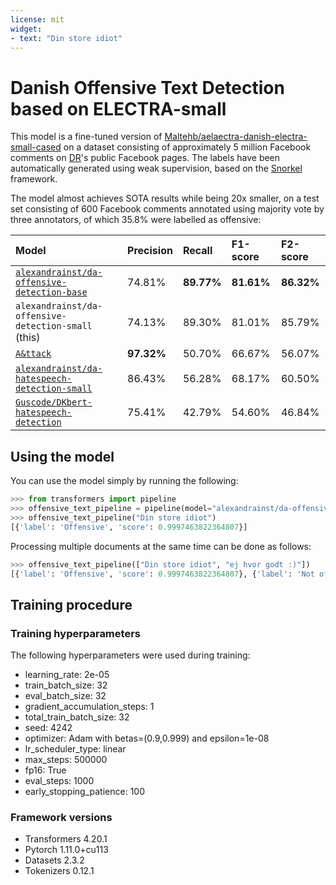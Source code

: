 ```yaml
---
license: mit
widget:
- text: "Din store idiot"
---
```


# Danish Offensive Text Detection based on ELECTRA-small

This model is a fine-tuned version of [Maltehb/aelaectra-danish-electra-small-cased](https://huggingface.co/Maltehb/aelaectra-danish-electra-small-cased) on a dataset consisting of approximately 5 million Facebook comments on [DR](https://dr.dk/)'s public Facebook pages. The labels have been automatically generated using weak supervision, based on the [Snorkel](https://www.snorkel.org/) framework.

The model almost achieves SOTA results while being 20x smaller, on a test set consisting of 600 Facebook comments annotated using majority vote by three annotators, of which 35.8% were labelled as offensive:

| **Model** | **Precision** | **Recall** | **F1-score** | **F2-score** |
| :-------- | :------------ | :--------- | :----------- | :----------- |
| [`alexandrainst/da-offensive-detection-base`](https://huggingface.co/alexandrainst/danoff-base) | 74.81% | **89.77%** | **81.61%** | **86.32%** |
| `alexandrainst/da-offensive-detection-small` (this) | 74.13% | 89.30% | 81.01% | 85.79% |
| [`A&ttack`](https://github.com/ogtal/A-ttack) | **97.32%** | 50.70% | 66.67% | 56.07% |
| [`alexandrainst/da-hatespeech-detection-small`](https://huggingface.co/alexandrainst/da-hatespeech-detection-small) | 86.43% | 56.28% | 68.17% | 60.50% |
| [`Guscode/DKbert-hatespeech-detection`](https://huggingface.co/Guscode/DKbert-hatespeech-detection) | 75.41% | 42.79% | 54.60% | 46.84% |


## Using the model

You can use the model simply by running the following:

```python
>>> from transformers import pipeline
>>> offensive_text_pipeline = pipeline(model="alexandrainst/da-offensive-detection-small")
>>> offensive_text_pipeline("Din store idiot")
[{'label': 'Offensive', 'score': 0.9997463822364807}]
```

Processing multiple documents at the same time can be done as follows:

```python
>>> offensive_text_pipeline(["Din store idiot", "ej hvor godt :)"])
[{'label': 'Offensive', 'score': 0.9997463822364807}, {'label': 'Not offensive', 'score': 0.9996451139450073}]
```

## Training procedure

### Training hyperparameters

The following hyperparameters were used during training:
- learning_rate: 2e-05
- train_batch_size: 32
- eval_batch_size: 32
- gradient_accumulation_steps: 1
- total_train_batch_size: 32
- seed: 4242
- optimizer: Adam with betas=(0.9,0.999) and epsilon=1e-08
- lr_scheduler_type: linear
- max_steps: 500000
- fp16: True
- eval_steps: 1000
- early_stopping_patience: 100


### Framework versions

- Transformers 4.20.1
- Pytorch 1.11.0+cu113
- Datasets 2.3.2
- Tokenizers 0.12.1